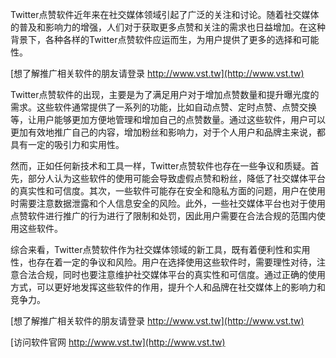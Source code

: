 Twitter点赞软件近年来在社交媒体领域引起了广泛的关注和讨论。随着社交媒体的普及和影响力的增强，人们对于获取更多点赞和关注的需求也日益增加。在这种背景下，各种各样的Twitter点赞软件应运而生，为用户提供了更多的选择和可能性。

[想了解推广相关软件的朋友请登录 http://www.vst.tw](http://www.vst.tw)

Twitter点赞软件的出现，主要是为了满足用户对于增加点赞数量和提升曝光度的需求。这些软件通常提供了一系列的功能，比如自动点赞、定时点赞、点赞交换等，让用户能够更加方便地管理和增加自己的点赞数量。通过这些软件，用户可以更加有效地推广自己的内容，增加粉丝和影响力，对于个人用户和品牌主来说，都具有一定的吸引力和实用性。

然而，正如任何新技术和工具一样，Twitter点赞软件也存在一些争议和质疑。首先，部分人认为这些软件的使用可能会导致虚假点赞和粉丝，降低了社交媒体平台的真实性和可信度。其次，一些软件可能存在安全和隐私方面的问题，用户在使用时需要注意数据泄露和个人信息安全的风险。此外，一些社交媒体平台也对于使用点赞软件进行推广的行为进行了限制和处罚，因此用户需要在合法合规的范围内使用这些软件。

综合来看，Twitter点赞软件作为社交媒体领域的新工具，既有着便利性和实用性，也存在着一定的争议和风险。用户在选择使用这些软件时，需要理性对待，注意合法合规，同时也要注意维护社交媒体平台的真实性和可信度。通过正确的使用方式，可以更好地发挥这些软件的作用，提升个人和品牌在社交媒体上的影响力和竞争力。

[想了解推广相关软件的朋友请登录 http://www.vst.tw](http://www.vst.tw)


[访问软件官网 http://www.vst.tw](http://www.vst.tw)

